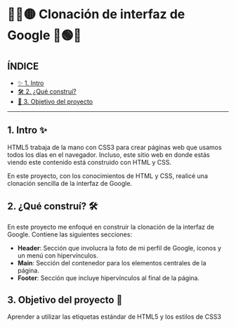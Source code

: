 # 🔵🔴🟡 Clonación de interfaz de Google 🔵🟢🔴

## ÍNDICE 
* [✨ 1. Intro](https://github.com/SandraJGlez/ClonDeGoogle/tree/main#1-intro-)
* [🛠 2. ¿Qué construí?](https://github.com/SandraJGlez/ClonDeGoogle/blob/main/README.md#2-qu%C3%A9-constru%C3%AD)
* [🎯 3. Objetivo del proyecto](https://github.com/SandraJGlez/ClonDeGoogle/blob/main/README.md#3-objetivo-del-proyecto)

****

## 1. Intro ✨
HTML5 trabaja de la mano con CSS3 para crear páginas web que usamos todos los días en el navegador. Incluso, este sitio web en donde estás viendo este contenido está construido con HTML y CSS.

En este proyecto, con los conocimientos de HTML y CSS, realicé una clonación sencilla de la interfaz de Google.

## 2. ¿Qué construí? 🛠 
En este proyecto me enfoqué en construir la clonación de la interfaz de Google. Contiene las siguientes secciones:

* **Header**: Sección que involucra la foto de mi perfil de Google, íconos y un menú con hipervínculos.
* **Main**: Sección del contenedor para los elementos centrales de la página.
* **Footer**: Sección que incluye hipervínculos al final de la página.

## 3. Objetivo del proyecto 🎯 
Aprender a utilizar las etiquetas estándar de HTML5 y los estilos de CSS3

